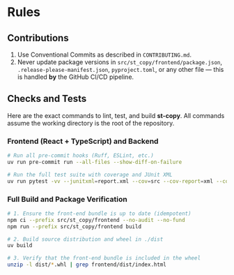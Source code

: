# Rules

## Contributions

1. Use Conventional Commits as described in `CONTRIBUTING.md`.
2. Never update package versions in `src/st_copy/frontend/package.json`, `.release-please-manifest.json`, `pyproject.toml`, or any other file — this is handled **by** the GitHub CI/CD pipeline.

## Checks and Tests

Here are the exact commands to lint, test, and build **st-copy**. All commands assume the working directory is the root of the repository.

### Frontend (React + TypeScript) and Backend

```bash
# Run all pre-commit hooks (Ruff, ESLint, etc.)
uv run pre-commit run --all-files --show-diff-on-failure

# Run the full test suite with coverage and JUnit XML
uv run pytest -vv --junitxml=report.xml --cov=src --cov-report=xml --cov-report=term
```

### Full Build and Package Verification

```bash
# 1. Ensure the front-end bundle is up to date (idempotent)
npm ci --prefix src/st_copy/frontend --no-audit --no-fund
npm run --prefix src/st_copy/frontend build

# 2. Build source distribution and wheel in ./dist
uv build

# 3. Verify that the front-end bundle is included in the wheel
unzip -l dist/*.whl | grep frontend/dist/index.html
```
